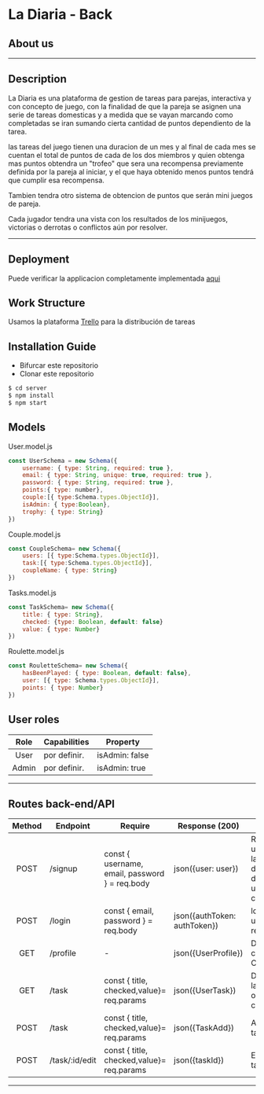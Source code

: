 # La Diaria - Back
## About us
------------
## Description 
La Diaria es una plataforma de gestion de tareas para parejas, interactiva y con concepto de juego, con la finalidad de que la pareja se asignen  una serie de tareas domesticas
y a medida que se vayan marcando como completadas se
iran sumando cierta cantidad de puntos dependiento de 
la tarea.

las tareas del juego tienen una duracion de un mes y
al final de cada mes se cuentan el total de puntos de
cada de  los dos miembros y quien obtenga mas puntos obtendra
un "trofeo" que sera una recompensa previamente definida por la pareja al iniciar, y el que haya obtenido menos puntos tendrá que  cumplir esa recompensa.

Tambien tendra otro sistema de obtencion de puntos que serán 
mini juegos de pareja.

Cada jugador tendra una vista con los resultados de los minijuegos, victorias o derrotas o conflictos aún por resolver.

--------------
## Deployment 

Puede verificar la applicacion completamente implementada  [aqui]()

## Work Structure
Usamos la plataforma [Trello](https://trello.com/b/hpGY6UqD/ladiaria) para la distribución de tareas

## Installation Guide
- Bifurcar este repositorio
- Clonar este repositorio
````bash
$ cd server
$ npm install
$ npm start 
````
## Models
User.model.js
````js
const UserSchema = new Schema({
    username: { type: String, required: true },
    email: { type: String, unique: true, required: true },
    password: { type: String, required: true },
    points:{ type: number},
    couple:[{ type:Schema.types.ObjectId}],
    isAdmin: { type:Boolean},
    trophy: { type: String}
})
````

Couple.model.js
````js
const CoupleSchema= new Schema({
    users: [{ type:Schema.types.ObjectId}],
    task:[{ type:Schema.types.ObjectId}],
    coupleName: { type: String}
})
````
Tasks.model.js
````js
const TaskSchema= new Schema({
    title: { type: String},
    checked: {type: Boolean, default: false}
    value: { type: Number}
})
````
Roulette.model.js
````js
const RouletteSchema= new Schema({
    hasBeenPlayed: { type: Boolean, default: false},
    user: [{ type: Schema.types.ObjectId}],
    points: { type: Number}
})
````
## User roles
| Role  | Capabilities                                                                                                                               | Property       |
| :---: | ------------------------------------------------------------------------------------------------------------------------------------------ | -------------- |
| User  | por definir.                                                                       | isAdmin: false |
| Admin | por definir. | isAdmin: true  |
---
## Routes back-end/API
| Method | Endpoint                    | Require                                             | Response (200)                                                        | Action                                                                    |
| :----: | --------------------------- | --------------------------------------------------- |---------------------------------------------------------------------- | ------------------------------------------------------------------------- |
| POST   | /signup                     | const { username, email, password } = req.body      | json({user: user})                                                    | Registra al usuario en la base de datos y devuelve el usuario conectado.        |
| POST   | /login                      | const { email, password } = req.body                | json({authToken: authToken})                                          | logea al usuario ya registrado                                        |
 GET    | /profile                    | -                                                   | json({UserProfile})                                                      | Devuelve el currentUser Object|
 GET    | /task                    | const { title, checked,value}= req.params                                                   | json({UserTask})                                                      | Devuelve las tasks objects del currentUser
POST    | /task                    | const { title, checked,value}= req.params                                                   | json({TaskAdd})                                                      | Añadir una tarea
 | POST   | /task/:id/edit                    | const { title, checked,value}= req.params      | json({taskId})                                                    | Editar una tarea        |

---
